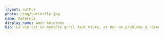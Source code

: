 ```yaml
---
layout: author
photo: /img/butterfly.jpg
name: Aeternus
display_name: Amor Aeternus
bio: La vie est un mystère qu'il faut vivre, et non un problème à résoudre.
---
```

